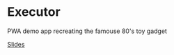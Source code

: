 # Executor
PWA demo app recreating the famouse 80's toy gadget

[Slides](https://docs.google.com/presentation/d/1hVllpX3pRw_fztg_YbMcyWsofX5TVBL8-UJjlPgm1XE/edit?usp=sharing)